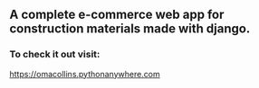 
## A complete e-commerce web app for construction materials made with django.

### To check it out visit:

https://omacollins.pythonanywhere.com
